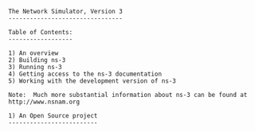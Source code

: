 
    The Network Simulator, Version 3
    --------------------------------

    Table of Contents:
    ------------------

    1) An overview
    2) Building ns-3
    3) Running ns-3
    4) Getting access to the ns-3 documentation
    5) Working with the development version of ns-3

    Note:  Much more substantial information about ns-3 can be found at
    http://www.nsnam.org

    1) An Open Source project
    -------------------------
